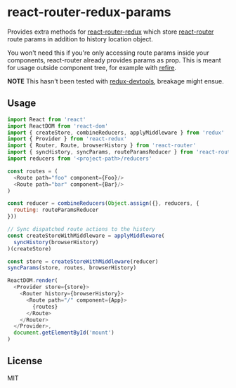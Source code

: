 # react-router-redux-params

Provides extra methods for [react-router-redux](https://github.com/reactjs/react-router-redux) which store [react-router](https://github.com/reactjs/react-router) route params in addition to history location object.

You won't need this if you're only accessing route params inside your components, react-router already provides params as prop. This is meant for usage outside component tree, for example with [refire](https://github.com/hoppula/refire).

**NOTE** This hasn't been tested with [redux-devtools](https://github.com/gaearon/redux-devtools), breakage might ensue.

## Usage

```js
import React from 'react'
import ReactDOM from 'react-dom'
import { createStore, combineReducers, applyMiddleware } from 'redux'
import { Provider } from 'react-redux'
import { Router, Route, browserHistory } from 'react-router'
import { syncHistory, syncParams, routeParamsReducer } from 'react-router-redux-params'
import reducers from '<project-path>/reducers'

const routes = (
  <Route path="foo" component={Foo}/>
  <Route path="bar" component={Bar}/>
)

const reducer = combineReducers(Object.assign({}, reducers, {
  routing: routeParamsReducer
}))

// Sync dispatched route actions to the history
const createStoreWithMiddleware = applyMiddleware(
  syncHistory(browserHistory)
)(createStore)

const store = createStoreWithMiddleware(reducer)
syncParams(store, routes, browserHistory)

ReactDOM.render(
  <Provider store={store}>
    <Router history={browserHistory}>
      <Route path="/" component={App}>
        {routes}
      </Route>
    </Router>
  </Provider>,
  document.getElementById('mount')
)
```

## License

MIT
